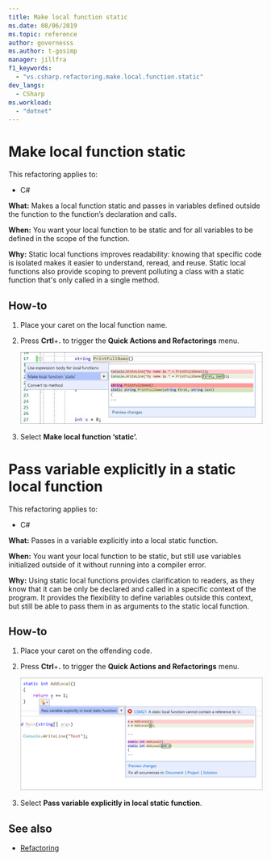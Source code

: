```yaml
---
title: Make local function static
ms.date: 08/06/2019
ms.topic: reference
author: governesss
ms.author: t-gosimp
manager: jillfra
f1_keywords:
  - "vs.csharp.refactoring.make.local.function.static"
dev_langs:
  - CSharp
ms.workload:
  - "dotnet"
---
```


# Make local function static

This refactoring applies to:

- C#

**What:** Makes a local function static and passes in variables defined outside the function to the function’s declaration and calls.   

**When:** You want your local function to be static and for all variables to be defined in the scope of the function. 

**Why:** Static local functions improves readability: knowing that specific code is isolated makes it easier to understand, reread, and reuse. Static local functions also provide scoping to prevent polluting a class with a static function that's only called in a single method.  

## How-to

1. Place your caret on the local function name. 


2. Press **Crtl**+**.** to trigger the **Quick Actions and Refactorings** menu. 


    ![Make local function static](media/make-local-function-static.png)

3. Select **Make local function ‘static’.** 


# Pass variable explicitly in a static local function

This refactoring applies to:

- C#

**What:** Passes in a variable explicitly into a local static function.  

**When:** You want your local function to be static, but still use variables initialized outside of it without running into a compiler error. 

**Why:** Using static local functions provides clarification to readers, as they know that it can be only be declared and called in a specific context of the program. It provides the flexibility to define variables outside this context, but still be able to pass them in as arguments to the static local function.  

## How-to

1. Place your caret on the offending code. 


2. Press **Ctrl**+**.** to trigger the **Quick Actions and Refactorings** menu. 

    ![Pass variable explicitly in static local function](media/pass-variable-explicitly-in-static-local-function.PNG)

3. Select **Pass variable explicitly in local static function**. 

  



## See also

- [Refactoring](../refactoring-in-visual-studio.md)
